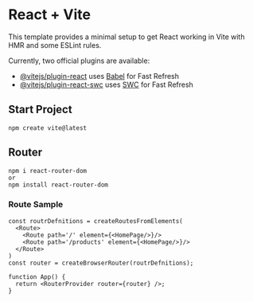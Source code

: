 # React + Vite

This template provides a minimal setup to get React working in Vite with HMR and some ESLint rules.

Currently, two official plugins are available:

- [@vitejs/plugin-react](https://github.com/vitejs/vite-plugin-react/blob/main/packages/plugin-react/README.md) uses [Babel](https://babeljs.io/) for Fast Refresh
- [@vitejs/plugin-react-swc](https://github.com/vitejs/vite-plugin-react-swc) uses [SWC](https://swc.rs/) for Fast Refresh

## Start Project 

```
npm create vite@latest
```

## Router

```
npm i react-router-dom  
or
npm install react-router-dom

```
### Route Sample

```
const routrDefnitions = createRoutesFromElements(
  <Route>
    <Route path='/' element={<HomePage/>}/>
    <Route path='/products' element={<HomePage/>}/>
  </Route>
)
const router = createBrowserRouter(routrDefnitions);

function App() {
  return <RouterProvider router={router} />;
}

```